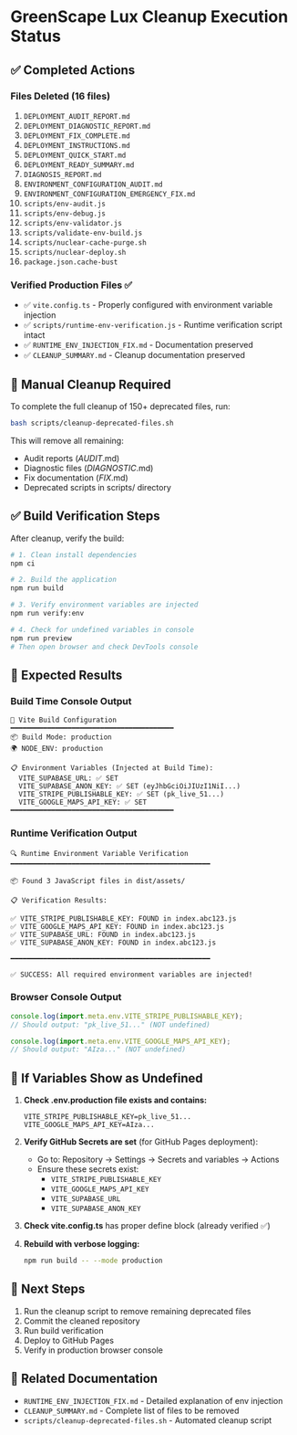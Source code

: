 # GreenScape Lux Cleanup Execution Status

## ✅ Completed Actions

### Files Deleted (16 files)
1. `DEPLOYMENT_AUDIT_REPORT.md`
2. `DEPLOYMENT_DIAGNOSTIC_REPORT.md`
3. `DEPLOYMENT_FIX_COMPLETE.md`
4. `DEPLOYMENT_INSTRUCTIONS.md`
5. `DEPLOYMENT_QUICK_START.md`
6. `DEPLOYMENT_READY_SUMMARY.md`
7. `DIAGNOSIS_REPORT.md`
8. `ENVIRONMENT_CONFIGURATION_AUDIT.md`
9. `ENVIRONMENT_CONFIGURATION_EMERGENCY_FIX.md`
10. `scripts/env-audit.js`
11. `scripts/env-debug.js`
12. `scripts/env-validator.js`
13. `scripts/validate-env-build.js`
14. `scripts/nuclear-cache-purge.sh`
15. `scripts/nuclear-deploy.sh`
16. `package.json.cache-bust`

### Verified Production Files ✅
- ✅ `vite.config.ts` - Properly configured with environment variable injection
- ✅ `scripts/runtime-env-verification.js` - Runtime verification script intact
- ✅ `RUNTIME_ENV_INJECTION_FIX.md` - Documentation preserved
- ✅ `CLEANUP_SUMMARY.md` - Cleanup documentation preserved

## 🔄 Manual Cleanup Required

To complete the full cleanup of 150+ deprecated files, run:

```bash
bash scripts/cleanup-deprecated-files.sh
```

This will remove all remaining:
- Audit reports (*AUDIT*.md)
- Diagnostic files (*DIAGNOSTIC*.md)
- Fix documentation (*FIX*.md)
- Deprecated scripts in scripts/ directory

## ✅ Build Verification Steps

After cleanup, verify the build:

```bash
# 1. Clean install dependencies
npm ci

# 2. Build the application
npm run build

# 3. Verify environment variables are injected
npm run verify:env

# 4. Check for undefined variables in console
npm run preview
# Then open browser and check DevTools console
```

## 🎯 Expected Results

### Build Time Console Output
```
🔧 Vite Build Configuration
━━━━━━━━━━━━━━━━━━━━━━━━━━━━━━━━━━━━━━━━
📦 Build Mode: production
🌍 NODE_ENV: production

📋 Environment Variables (Injected at Build Time):
  VITE_SUPABASE_URL: ✅ SET
  VITE_SUPABASE_ANON_KEY: ✅ SET (eyJhbGciOiJIUzI1NiI...)
  VITE_STRIPE_PUBLISHABLE_KEY: ✅ SET (pk_live_51...)
  VITE_GOOGLE_MAPS_API_KEY: ✅ SET
━━━━━━━━━━━━━━━━━━━━━━━━━━━━━━━━━━━━━━━━
```

### Runtime Verification Output
```
🔍 Runtime Environment Variable Verification
━━━━━━━━━━━━━━━━━━━━━━━━━━━━━━━━━━━━━━━━━━━━━━━━━

📦 Found 3 JavaScript files in dist/assets/

📋 Verification Results:

✅ VITE_STRIPE_PUBLISHABLE_KEY: FOUND in index.abc123.js
✅ VITE_GOOGLE_MAPS_API_KEY: FOUND in index.abc123.js
✅ VITE_SUPABASE_URL: FOUND in index.abc123.js
✅ VITE_SUPABASE_ANON_KEY: FOUND in index.abc123.js

━━━━━━━━━━━━━━━━━━━━━━━━━━━━━━━━━━━━━━━━━━━━━━━━━

✅ SUCCESS: All required environment variables are injected!
```

### Browser Console Output
```javascript
console.log(import.meta.env.VITE_STRIPE_PUBLISHABLE_KEY);
// Should output: "pk_live_51..." (NOT undefined)

console.log(import.meta.env.VITE_GOOGLE_MAPS_API_KEY);
// Should output: "AIza..." (NOT undefined)
```

## 🚨 If Variables Show as Undefined

1. **Check .env.production file exists and contains:**
   ```
   VITE_STRIPE_PUBLISHABLE_KEY=pk_live_51...
   VITE_GOOGLE_MAPS_API_KEY=AIza...
   ```

2. **Verify GitHub Secrets are set** (for GitHub Pages deployment):
   - Go to: Repository → Settings → Secrets and variables → Actions
   - Ensure these secrets exist:
     - `VITE_STRIPE_PUBLISHABLE_KEY`
     - `VITE_GOOGLE_MAPS_API_KEY`
     - `VITE_SUPABASE_URL`
     - `VITE_SUPABASE_ANON_KEY`

3. **Check vite.config.ts** has proper define block (already verified ✅)

4. **Rebuild with verbose logging:**
   ```bash
   npm run build -- --mode production
   ```

## 📝 Next Steps

1. Run the cleanup script to remove remaining deprecated files
2. Commit the cleaned repository
3. Run build verification
4. Deploy to GitHub Pages
5. Verify in production browser console

## 🔗 Related Documentation

- `RUNTIME_ENV_INJECTION_FIX.md` - Detailed explanation of env injection
- `CLEANUP_SUMMARY.md` - Complete list of files to be removed
- `scripts/cleanup-deprecated-files.sh` - Automated cleanup script
